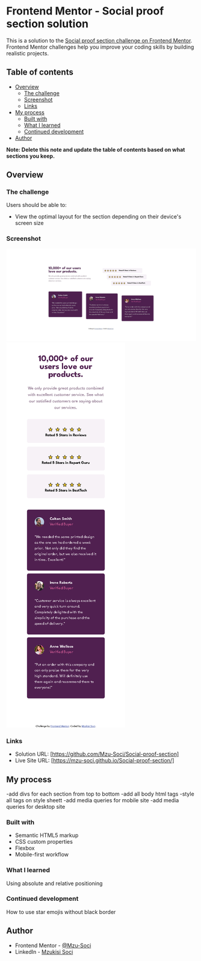 # Frontend Mentor - Social proof section solution

This is a solution to the [Social proof section challenge on Frontend Mentor](https://www.frontendmentor.io/challenges/social-proof-section-6e0qTv_bA). Frontend Mentor challenges help you improve your coding skills by building realistic projects.

## Table of contents

- [Overview](#overview)
  - [The challenge](#the-challenge)
  - [Screenshot](#screenshot)
  - [Links](#links)
- [My process](#my-process)
  - [Built with](#built-with)
  - [What I learned](#what-i-learned)
  - [Continued development](#continued-development)
- [Author](#author)

**Note: Delete this note and update the table of contents based on what sections you keep.**

## Overview

### The challenge

Users should be able to:

- View the optimal layout for the section depending on their device's screen size

### Screenshot

![Desktop Site](Screenshot_Desktop.jpg)
![Mobile Site](Screenshot_Mobile.jpg)

### Links

- Solution URL: [https://github.com/Mzu-Soci/Social-proof-section]
- Live Site URL: [https://mzu-soci.github.io/Social-proof-section/]

## My process

-add divs for each section from top to bottom
-add all body html tags
-style all tags on style sheett
-add media queries for mobile site
-add media queries for desktop site

### Built with

- Semantic HTML5 markup
- CSS custom properties
- Flexbox
- Mobile-first workflow

### What I learned

Using absolute and relative positioning

### Continued development

How to use star emojis without black border

## Author

- Frontend Mentor - [@Mzu-Soci](https://www.frontendmentor.io/profile/Mzu-Soci)
- LinkedIn - [Mzukisi Soci](https://www.linkedin.com/in/mzukisi-soci-308521140/)
